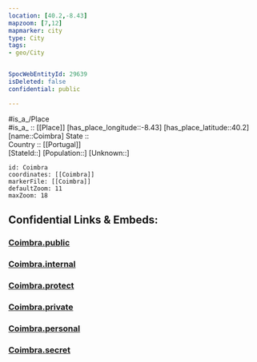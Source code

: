 ```yaml
---
location: [40.2,-8.43] 
mapzoom: [7,12] 
mapmarker: city 
type: City
tags:
- geo/City


SpocWebEntityId: 29639
isDeleted: false
confidential: public

---
```

#is_a_/Place  
#is_a_ :: [[Place]] 
[has_place_longitude::-8.43] 
[has_place_latitude::40.2] 
[name::Coimbra] 
State ::  
Country :: [[Portugal]]  
[StateId::] 
[Population::] 
[Unknown::] 


```leaflet
id: Coimbra
coordinates: [[Coimbra]] 
markerFile: [[Coimbra]] 
defaultZoom: 11 
maxZoom: 18
```


## Confidential Links & Embeds: 

### [Coimbra.public](/_public/\Earth\Continent\Europe\Europe~South\Portugal\Districts~Portugal\Coimbra\CityCoimbra.public.md) 

### [Coimbra.internal](/_internal/\Earth\Continent\Europe\Europe~South\Portugal\Districts~Portugal\Coimbra\CityCoimbra.internal.md) 

### [Coimbra.protect](/_protect/\Earth\Continent\Europe\Europe~South\Portugal\Districts~Portugal\Coimbra\CityCoimbra.protect.md) 

### [Coimbra.private](/_private/\Earth\Continent\Europe\Europe~South\Portugal\Districts~Portugal\Coimbra\CityCoimbra.private.md) 

### [Coimbra.personal](/_personal/\Earth\Continent\Europe\Europe~South\Portugal\Districts~Portugal\Coimbra\CityCoimbra.personal.md) 

### [Coimbra.secret](/_secret/\Earth\Continent\Europe\Europe~South\Portugal\Districts~Portugal\Coimbra\CityCoimbra.secret.md)

